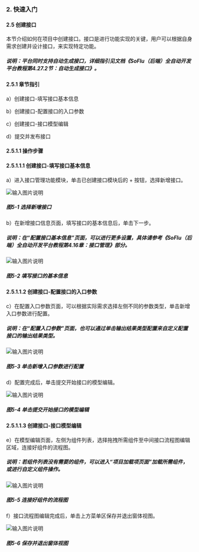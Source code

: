 ### 2. 快速入门

#### 2.5 创建接口

本节介绍如何在项目中创建接口。接口是进行功能实现的关键，用户可以根据自身需求创建并设计接口，来实现特定功能。

##### 说明：平台同时支持自动生成接口，详细指引见文档《SoFlu（后端）全自动开发平台教程第4.27.2节：自动生成接口》。

#### 2.5.1 章节指引

a）创建接口-填写接口基本信息

b）创建接口-配置接口的入口参数

c）创建接口-接口模型编辑

d）提交并发布接口

#### 2.5.1.1 操作步骤

#### 2.5.1.1.1 创建接口-填写接口基本信息

a）进入接口管理功能模块，单击已创建接口模块后的 + 按钮，选择新增接口。

![输入图片说明](../../../images/SoFlu%EF%BC%88%E5%90%8E%E7%AB%AF%EF%BC%89%E5%BC%80%E5%8F%91%E5%B9%B3%E5%8F%B0/1.%20%E6%9C%80%E6%96%B0%E7%89%88%E6%9C%AC%20-%20%E6%9B%B4%E6%96%B0%E6%97%A5%E6%9C%9F%20-%202022.10.08/2.%20%E5%BF%AB%E9%80%9F%E5%85%A5%E9%97%A8/5-1.png)

##### 图5-1 选择新增接口

b）在新增接口信息页面，填写接口的基本信息后，单击下一步。

##### 说明：在“配置接口基本信息”页面，可以进行更多设置，具体请参考《SoFlu（后端）全自动开发平台教程第4.16章：接口管理》部分。

![输入图片说明](../../../images/SoFlu%EF%BC%88%E5%90%8E%E7%AB%AF%EF%BC%89%E5%BC%80%E5%8F%91%E5%B9%B3%E5%8F%B0/1.%20%E6%9C%80%E6%96%B0%E7%89%88%E6%9C%AC%20-%20%E6%9B%B4%E6%96%B0%E6%97%A5%E6%9C%9F%20-%202022.10.08/2.%20%E5%BF%AB%E9%80%9F%E5%85%A5%E9%97%A8/5-2.png)

##### 图5-2 填写接口的基本信息

#### 2.5.1.1.2 创建接口-配置接口的入口参数

c）在配置入口参数页面，可以根据实际需求选择左侧不同的参数类型，单击新增入口参数进行配置。

##### 说明：在“配置入口参数”页面，也可以通过单击输出结果类型配置来自定义配置接口的输出结果类型。

![输入图片说明](../../../images/SoFlu%EF%BC%88%E5%90%8E%E7%AB%AF%EF%BC%89%E5%BC%80%E5%8F%91%E5%B9%B3%E5%8F%B0/1.%20%E6%9C%80%E6%96%B0%E7%89%88%E6%9C%AC%20-%20%E6%9B%B4%E6%96%B0%E6%97%A5%E6%9C%9F%20-%202022.10.08/2.%20%E5%BF%AB%E9%80%9F%E5%85%A5%E9%97%A8/5-3.png)

##### 图5-3 单击新增入口参数进行配置

d）配置完成后，单击提交开始接口的模型编辑。

![输入图片说明](../../../images/SoFlu%EF%BC%88%E5%90%8E%E7%AB%AF%EF%BC%89%E5%BC%80%E5%8F%91%E5%B9%B3%E5%8F%B0/1.%20%E6%9C%80%E6%96%B0%E7%89%88%E6%9C%AC%20-%20%E6%9B%B4%E6%96%B0%E6%97%A5%E6%9C%9F%20-%202022.10.08/2.%20%E5%BF%AB%E9%80%9F%E5%85%A5%E9%97%A8/5-4.png)

##### 图5-4 单击提交开始接口的模型编辑

#### 2.5.1.1.3 创建接口-接口模型编辑

e）在模型编辑页面，左侧为组件列表，选择拖拽所需组件至中间接口流程图编辑区域，连接好组件的流程图。

##### 说明：若组件列表没有需要的组件，可以进入“项目加载项页面”加载所需组件，或进行自定义组件操作。

![输入图片说明](../../../images/SoFlu%EF%BC%88%E5%90%8E%E7%AB%AF%EF%BC%89%E5%BC%80%E5%8F%91%E5%B9%B3%E5%8F%B0/1.%20%E6%9C%80%E6%96%B0%E7%89%88%E6%9C%AC%20-%20%E6%9B%B4%E6%96%B0%E6%97%A5%E6%9C%9F%20-%202022.10.08/2.%20%E5%BF%AB%E9%80%9F%E5%85%A5%E9%97%A8/5-5.png)

##### 图5-5 连接好组件的流程图

f）接口流程图编辑完成后，单击上方菜单区保存并退出窗体视图。

![输入图片说明](../../../images/SoFlu%EF%BC%88%E5%90%8E%E7%AB%AF%EF%BC%89%E5%BC%80%E5%8F%91%E5%B9%B3%E5%8F%B0/1.%20%E6%9C%80%E6%96%B0%E7%89%88%E6%9C%AC%20-%20%E6%9B%B4%E6%96%B0%E6%97%A5%E6%9C%9F%20-%202022.10.08/2.%20%E5%BF%AB%E9%80%9F%E5%85%A5%E9%97%A8/5-6.png)

##### 图5-6 保存并退出窗体视图

